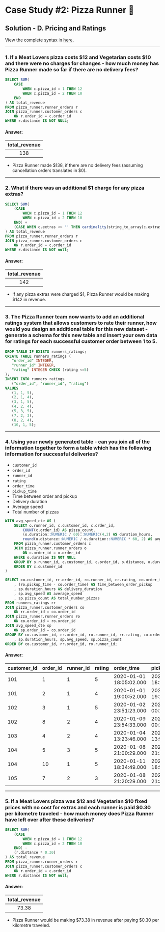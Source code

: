 # Case Study #2: Pizza Runner 🍕

## Solution - D. Pricing and Ratings

View the complete syntax in [here](https://github.com/abnogueira/sql-ark/blob/main/8-week-sql-challenge/case-study-2/sql-syntax/D-pricing-ratings.sql).

---

### 1. If a Meat Lovers pizza costs $12 and Vegetarian costs $10 and there were no charges for changes - how much money has Pizza Runner made so far if there are no delivery fees?

```sql
SELECT SUM(
	CASE 
		WHEN c.pizza_id = 1 THEN 12
		WHEN c.pizza_id = 2 THEN 10
	END
) AS total_revenue
FROM pizza_runner.runner_orders r
JOIN pizza_runner.customer_orders c
	ON r.order_id = c.order_id
WHERE r.distance IS NOT NULL;
```

#### Answer:

| total_revenue |
| :-: |
| 138 |

- Pizza Runner made $138, if there are no delivery fees (assuming cancellation orders translates in $0).

---

### 2. What if there was an additional $1 charge for any pizza extras?

```sql
SELECT SUM(
	(CASE 
		WHEN c.pizza_id = 1 THEN 12
		WHEN c.pizza_id = 2 THEN 10
	END) +
	(CASE WHEN c.extras <> '' THEN cardinality(string_to_array(c.extras, ', ')) ELSE 0 END)
) AS total_revenue
FROM pizza_runner.runner_orders r
JOIN pizza_runner.customer_orders c
	ON r.order_id = c.order_id
WHERE r.distance IS NOT null;
```

#### Answer:

| total_revenue |
| :-: |
| 142 |

- If any pizza extras were charged $1, Pizza Runner would be making $142 in revenue.

---

### 3. The Pizza Runner team now wants to add an additional ratings system that allows customers to rate their runner, how would you design an additional table for this new dataset - generate a schema for this new table and insert your own data for ratings for each successful customer order between 1 to 5.

```sql
DROP TABLE IF EXISTS runners_ratings;
CREATE TABLE runners_ratings (
   "order_id" INTEGER,
   "runner_id" INTEGER,
   "rating" INTEGER CHECK (rating <=5)
);
INSERT INTO runners_ratings
   ("order_id", "runner_id", "rating")
VALUES
   (1, 1, 5),
   (2, 1, 4),
   (3, 1, 5),
   (4, 2, 4),
   (5, 3, 5),
   (7, 2, 3),
   (8, 2, 4),
   (10, 1, 5);
```

---

### 4. Using your newly generated table - can you join all of the information together to form a table which has the following information for successful deliveries?

- `customer_id`
- `order_id`
- `runner_id`
- `rating`
- `order_time`
- `pickup_time`
- Time between order and pickup
- Delivery duration
- Average speed
- Total number of pizzas

```sql
WITH avg_speed_cte AS (
	SELECT o.runner_id, c.customer_id, c.order_id, 
		COUNT(c.order_id) AS pizza_count, 
		(o.duration::NUMERIC / 60)::NUMERIC(4,2) AS duration_hours,
		round(o.distance::NUMERIC / o.duration::NUMERIC * 60, 2) AS avg_speed
	FROM pizza_runner.customer_orders c
	JOIN pizza_runner.runner_orders o
		ON c.order_id = o.order_id
	WHERE o.duration IS NOT NULL
	GROUP BY o.runner_id, c.customer_id, c.order_id, o.distance, o.duration
	ORDER BY c.customer_id
)

SELECT co.customer_id, rr.order_id, ro.runner_id, rr.rating, co.order_time, ro.pickup_time
	, (ro.pickup_time - co.order_time) AS time_between_order_pickup
	, sp.duration_hours AS delivery_duration
	, sp.avg_speed AS average_speed
	, sp.pizza_count AS total_number_pizzas
FROM runners_ratings rr
JOIN pizza_runner.customer_orders co
	ON rr.order_id = co.order_id
JOIN pizza_runner.runner_orders ro
	ON co.order_id = ro.order_id
JOIN avg_speed_cte sp
	ON sp.order_id = co.order_id
GROUP BY co.customer_id, rr.order_id, ro.runner_id, rr.rating, co.order_time, ro.pickup_time
	, sp.duration_hours, sp.avg_speed, sp.pizza_count
ORDER BY co.customer_id, rr.order_id, ro.runner_id;
```

#### Answer:

| customer_id | order_id | runner_id | rating | order_time | pickup_time | time_between_order_pickup | delivery_duration | avg_speed | total_number_pizzas |
| :- | :- | :- | :- | :- | :- | :- | :- | :- | :- |
| 101|	1|	1|	5|	2020-01-01 18:05:02.000|	2020-01-01 18:15:34.000|	00:10:32|	0.53|	37.50|	1|
|101|	2|	1|	4|	2020-01-01 19:00:52.000|	2020-01-01 19:10:54.000|	00:10:02|	0.45|	44.44|	1|
|102|	3|	1|	5|	2020-01-02 23:51:23.000|	2020-01-03 00:12:37.000|	00:21:14|	0.33|	40.20|	2|
|102|	8|	2|	4|	2020-01-09 23:54:33.000|	2020-01-10 00:15:02.000|	00:20:29|	0.25|	93.60|	1|
|103|	4|	2|	4|	2020-01-04 13:23:46.000|	2020-01-04 13:53:03.000|	00:29:17|	0.67|	35.10|	3|
|104|	5|	3|	5|	2020-01-08 21:00:29.000|	2020-01-08 21:10:57.000|	00:10:28|	0.25|	40.00|	1|
|104|	10|	1|	5|	2020-01-11 18:34:49.000|	2020-01-11 18:50:20.000|	00:15:31|	0.17|	60.00|	2|
|105|	7|	2|	3|	2020-01-08 21:20:29.000|	2020-01-08 21:30:45.000|	00:10:16|	0.42|	60.00|	1|

---

### 5. If a Meat Lovers pizza was $12 and Vegetarian $10 fixed prices with no cost for extras and each runner is paid $0.30 per kilometre traveled - how much money does Pizza Runner have left over after these deliveries?

```sql 
SELECT SUM(
	(CASE 
		WHEN c.pizza_id = 1 THEN 12
		WHEN c.pizza_id = 2 THEN 10
	END) -
	(r.distance * 0.30)
) AS total_revenue
FROM pizza_runner.runner_orders r
JOIN pizza_runner.customer_orders c
	ON r.order_id = c.order_id
WHERE r.distance IS NOT null;
```

#### Answer:

| total_revenue |
| :-: |
| 73.38 |

- Pizza Runner would be making $73.38 in revenue after paying $0.30 per kilometre traveled.